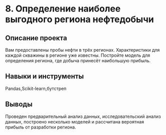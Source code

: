 # 8. Определение наиболее выгодного региона нефтедобычи

## Описание проекта
Вам предоставлены пробы нефти в трёх регионах. Характеристики для каждой скважины в регионе уже известны. Постройте модель для определения региона, где добыча принесёт наибольшую прибыль. 

## Навыки и инструменты
Pandas,Scikit-learn,бутстреп

## Выводы
Проведен предварительный анализ данных, исследовательский анализ данных, построено несколько моделей и рассчитана вероятная прибыль от разработки региона.